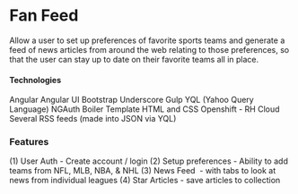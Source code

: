 # Fan Feed
​Allow a user to set up preferences of favorite sports teams and generate a feed of news articles from around the web relating to those preferences, so that the user can stay up to date on their favorite teams all in place.


#### Technologies
Angular
Angular UI
Bootstrap
Underscore
Gulp
YQL (Yahoo Query Language)
NG­Auth Boiler Template
HTML and CSS
Openshift - RH Cloud
Several RSS feeds (made into JSON via YQL)


### Features
(1) User Auth ­- Create account / login
(2) Setup preferences -­ Ability to add teams from NFL, MLB, NBA, & NHL
(3) News Feed ­ - with tabs to look at news from individual leagues
(4) Star Articles -­ save articles to collection

